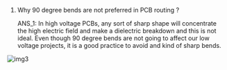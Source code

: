 1) Why 90 degree bends are not preferred in PCB routing ?

   ANS_1: In high voltage PCBs, any sort of sharp shape will concentrate the high electric field and make a dielectric breakdown and this is not ideal. Even though 90 degree bends
   are not going to affect our low voltage projects, it is a good practice to avoid and kind of sharp bends.

![img3](https://user-images.githubusercontent.com/85285913/124973505-3caae800-e049-11eb-9e14-23dd38f57ebc.jpg)

